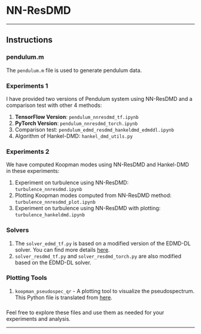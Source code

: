# NN-ResDMD



---

## Instructions

### pendulum.m

The `pendulum.m` file is used to generate pendulum data.

### Experiments 1

I have provided two versions of Pendulum system using NN-ResDMD and a comparison test with other 4 methods:

1. **TensorFlow Version**: `pendulum_nnresdmd_tf.ipynb`
2. **PyTorch Version**: `pendulum_nnresdmd_torch.ipynb`
3. Comparison test: `pendulum_edmd_resdmd_hankeldmd_edmddl.ipynb`
4. Algorithm of Hankel-DMD: `hankel_dmd_utils.py`

### Experiments 2

We have computed Koopman modes using NN-ResDMD and Hankel-DMD in these experiments:

1. Experiment on turbulence using NN-ResDMD: `turbulence_nnresdmd.ipynb`
2. Plotting Koopman modes computed from NN-ResDMD method: `turbulence_nnresdmd_plot.ipynb`
3. Experiment on turbulence using NN-ResDMD with plotting: `turbulence_hankeldmd.ipynb`

### Solvers

1. The `solver_edmd_tf.py` is based on a modified version of the EDMD-DL solver. You can find more details [here](https://github.com/MLDS-NUS/KoopmanDL?tab=readme-ov-file).
2. `solver_resdmd_tf.py` and `solver_resdmd_torch.py` are also modified based on the EDMD-DL solver.

### Plotting Tools

1. `koopman_pseudospec_qr` - A plotting tool to visualize the pseudospectrum. This Python file is translated from [here](https://github.com/MColbrook/Residual-Dynamic-Mode-Decomposition/blob/main/main_routines/KoopPseudoSpecQR.m).

### 

Feel free to explore these files and use them as needed for your experiments and analysis.

---



